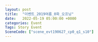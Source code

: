 ```yaml
---
layout: post
title:  "이벤트_2019여름_0화_오프닝"
date:   2022-05-19 05:00:00 +0000
categories: Event
Tags: Story Event
SceneCode: ["scene_evt190627_cp0_q1_s10"]
---
```

